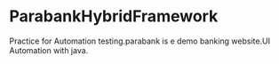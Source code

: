# ParabankHybridFramework
Practice for Automation testing.parabank is e demo banking website.UI Automation with java.
